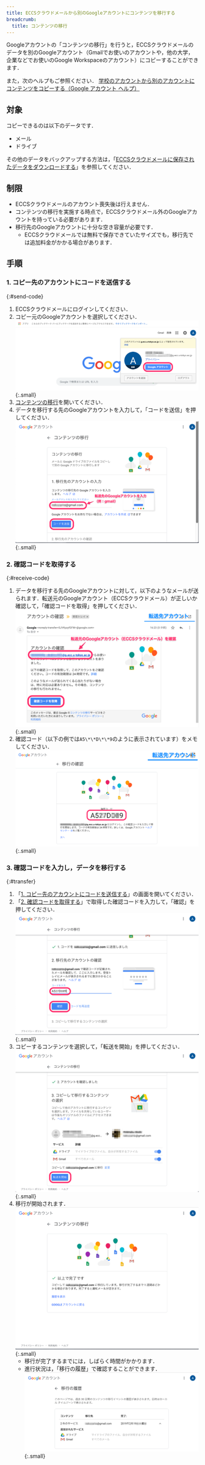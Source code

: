 ```yaml
---
title: ECCSクラウドメールから別のGoogleアカウントにコンテンツを移行する
breadcrumb:
  title: コンテンツの移行
---
```


Googleアカウントの「コンテンツの移行」を行うと，ECCSクラウドメールのデータを別のGoogleアカウント（Gmailでお使いのアカウントや，他の大学，企業などでお使いのGoogle Workspaceのアカウント）にコピーすることができます．

また，次のヘルプもご参照ください．
[学校のアカウントから別のアカウントにコンテンツをコピーする（Google アカウント ヘルプ）](https://support.google.com/accounts/answer/6386856)

## 対象

コピーできるのは以下のデータです．

* メール
* ドライブ

その他のデータをバックアップする方法は，「[ECCSクラウドメールに保存されたデータをダウンロードする](../download/)」を参照してください．

## 制限

* ECCSクラウドメールのアカウント喪失後は行えません．
* コンテンツの移行を実施する時点で，ECCSクラウドメール外のGoogleアカウントを持っている必要があります．
* 移行先のGoogleアカウントに十分な空き容量が必要です．
  * ECCSクラウドメールでは無料で保存できていたサイズでも，移行先では追加料金がかかる場合があります．

## 手順

### 1. コピー先のアカウントにコードを送信する
{:#send-code}

1. ECCSクラウドメールにログインしてください．
1. コピー元のGoogleアカウントを選択してください．
   ![](./01.png){:.small}
1. [コンテンツの移行](https://takeout.google.com/transfer)を開いてください．
1. データを移行する先のGoogleアカウントを入力して，「コードを送信」を押してください．
   ![](./03.png){:.small}

### 2. 確認コードを取得する
{:#receive-code}

1. データを移行する先のGoogleアカウントに対して，以下のようなメールが送られます．転送元のGoogleアカウント（ECCSクラウドメール）が正しいか確認して，「確認コードを取得」を押してください．
   ![](./04.png){:.small}
1. 確認コード（以下の例では`A5\*\*D\*\*9`のように表示されています）をメモしてください．
   ![](./05.png){:.small}

### 3. 確認コードを入力し，データを移行する
{:#transfer}

1. 「[1. コピー先のアカウントにコードを送信する](#send-code)」の画面を開いてください．
1. 「[2. 確認コードを取得する](#receive-code)」で取得した確認コードを入力して，「確認」を押してください．
   ![](./06.png){:.small}
1. コピーするコンテンツを選択して，「転送を開始」を押してください．
   ![](./07.png){:.small}
1. 移行が開始されます．
   ![](./08.png){:.small}
   - 移行が完了するまでには，しばらく時間がかかります．
   - 進行状況は，「移行の履歴」で確認することができます．
     ![](./09.png){:.small}

